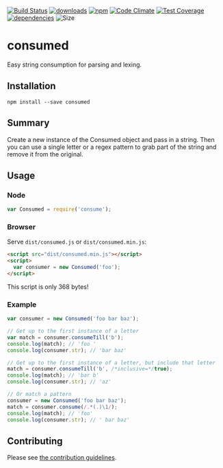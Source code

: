 [![Build Status](https://travis-ci.org/tandrewnichols/consumed.png)](https://travis-ci.org/tandrewnichols/consumed) [![downloads](http://img.shields.io/npm/dm/consumed.svg)](https://npmjs.org/package/consumed) [![npm](http://img.shields.io/npm/v/consumed.svg)](https://npmjs.org/package/consumed) [![Code Climate](https://codeclimate.com/github/tandrewnichols/consumed/badges/gpa.svg)](https://codeclimate.com/github/tandrewnichols/consumed) [![Test Coverage](https://codeclimate.com/github/tandrewnichols/consumed/badges/coverage.svg)](https://codeclimate.com/github/tandrewnichols/consumed) [![dependencies](https://david-dm.org/tandrewnichols/consumed.png)](https://david-dm.org/tandrewnichols/consumed) ![Size](https://img.shields.io/badge/size-368b-brightgreen.svg)

# consumed

Easy string consumption for parsing and lexing.

## Installation

`npm install --save consumed`

## Summary

Create a new instance of the Consumed object and pass in a string. Then you can use a single letter or a regex pattern to grab part of the string and remove it from the original.

## Usage

### Node

```js
var Consumed = require('consume');
```

### Browser

Serve `dist/consumed.js` or `dist/consumed.min.js`:

```html
<script src="dist/consumed.min.js"></script>
<script>
  var consumer = new Consumed('foo');
</script>
```

This script is only 368 bytes!

### Example

```js
var consumer = new Consumed('foo bar baz');

// Get up to the first instance of a letter
var match = consumer.consumeTill('b');
console.log(match); // 'foo '
console.log(consumer.str); // 'bar baz'

// Get up to the first instance of a letter, but include that letter
match = consumer.consumeTill('b', /*inclusive=*/true);
console.log(match); // 'bar b'
console.log(consumer.str); // 'az'

// Or match a pattern
consumer = new Consumed('foo bar baz');
match = consumer.consume(/.*(.)\1/);
console.log(match); // 'foo'
console.log(consumer.str); // ' bar baz'
```

## Contributing

Please see [the contribution guidelines](CONTRIBUTING.md).
